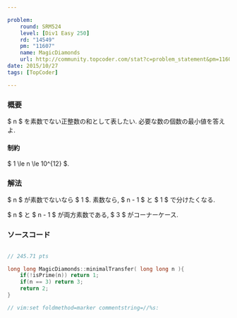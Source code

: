 ```yaml
---

problem:
    round: SRM524
    level: [Div1 Easy 250]
    rd: "14549"
    pm: "11607"
    name: MagicDiamonds
    url: http://community.topcoder.com/stat?c=problem_statement&pm=11607&rd=14549
date: 2015/10/27
tags: [TopCoder]

---
```


### 概要

$ n $ を素数でない正整数の和として表したい.
必要な数の個数の最小値を答えよ.

#### 制約

$ 1 \le n \le 10^{12} $.

### 解法

$ n $ が素数でないなら $ 1 $.
素数なら, $ n - 1 $ と $ 1 $ で分けたくなる.

$ n $ と $ n - 1 $ が両方素数である, $ 3 $ がコーナーケース.

### ソースコード

~~~ cpp

// 245.71 pts

long long MagicDiamonds::minimalTransfer( long long n ){
    if(!isPrime(n)) return 1;
    if(n == 3) return 3;
    return 2;
}

// vim:set foldmethod=marker commentstring=//%s:
~~~

